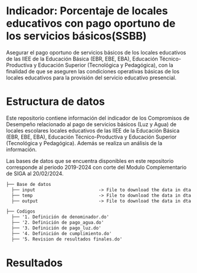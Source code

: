 
# Indicador: Porcentaje de locales educativos con pago oportuno de los servicios básicos(SSBB)

Asegurar el pago oportuno de servicios básicos de los locales educativos de las IIEE de la Educación Básica (EBR, EBE, EBA), Educación Técnico-Productiva y Educación Superior
(Tecnológica y Pedagógica), con la finalidad de que se aseguren las condiciones operativas básicas de los locales educativos para la provisión del servicio educativo presencial.


# Estructura de datos
Este repositorio contiene información del indicador de los Compromisos de Desempeño relacionado al pago de servicios básicos (Luz y Agua) de locales escolares locales educativos de las IIEE de la Educación Básica (EBR, EBE, EBA), Educación Técnico-Productiva y Educación Superior (Tecnológica y Pedagógica). Además se realiza un análisis de la información.

Las bases de datos que se encuentra disponibles en este repositorio corresponde al periodo 2019-2024 con corte del Modulo Complementario de SIGA al 20/02/2024.

```markdown
├── Base de datos                        
  ├── input                        -> File to download the data in dta format.
  ├── temp                         -> File to download the data in dta format.
  ├── output                       -> File to download the data in dta format.

├── Codigos
  ├── '1. Definición de denominador.do'            
  ├── '2. Definición de pago_agua.do'              
  ├── '3. Definición de pago_luz.do'               
  ├── '4. Definición de cumplimiento.do'           
  ├── '5. Revision de resultados finales.do'       
```

# Resultados

